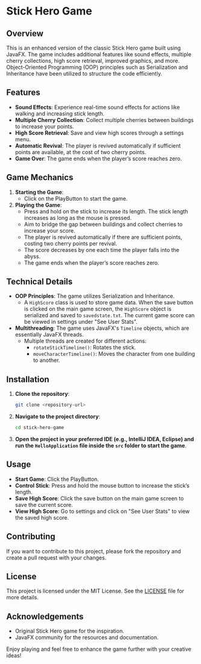 # Stick Hero Game

## Overview
This is an enhanced version of the classic Stick Hero game built using JavaFX. The game includes additional features like sound effects, multiple cherry collections, high score retrieval, improved graphics, and more. Object-Oriented Programming (OOP) principles such as Serialization and Inheritance have been utilized to structure the code efficiently.

## Features
- **Sound Effects**: Experience real-time sound effects for actions like walking and increasing stick length.
- **Multiple Cherry Collection**: Collect multiple cherries between buildings to increase your points.
- **High Score Retrieval**: Save and view high scores through a settings menu.
- **Automatic Revival**: The player is revived automatically if sufficient points are available, at the cost of two cherry points.
- **Game Over**: The game ends when the player’s score reaches zero.

## Game Mechanics
1. **Starting the Game**:
    - Click on the PlayButton to start the game.
2. **Playing the Game**:
    - Press and hold on the stick to increase its length. The stick length increases as long as the mouse is pressed.
    - Aim to bridge the gap between buildings and collect cherries to increase your score.
    - The player is revived automatically if there are sufficient points, costing two cherry points per revival.
    - The score decreases by one each time the player falls into the abyss.
    - The game ends when the player’s score reaches zero.

## Technical Details
- **OOP Principles**: The game utilizes Serialization and Inheritance.
    - A `HighScore` class is used to store game data. When the save button is clicked on the main game screen, the `HighScore` object is serialized and saved to `savedstate.txt`. The current game score can be viewed in settings under "See User Stats".
- **Multithreading**: The game uses JavaFX's `Timeline` objects, which are essentially JavaFX threads.
    - Multiple threads are created for different actions:
        - `rotateStickTimeline()`: Rotates the stick.
        - `moveCharacterTimeline()`: Moves the character from one building to another.

## Installation
1. **Clone the repository**:
    ```sh
    git clone <repository-url>
    ```
2. **Navigate to the project directory**:
    ```sh
    cd stick-hero-game
    ```
3. **Open the project in your preferred IDE (e.g., IntelliJ IDEA, Eclipse) and run the `HelloApplication` file inside the `src` folder to start the game**.

## Usage
- **Start Game**: Click the PlayButton.
- **Control Stick**: Press and hold the mouse button to increase the stick’s length.
- **Save High Score**: Click the save button on the main game screen to save the current score.
- **View High Score**: Go to settings and click on "See User Stats" to view the saved high score.

## Contributing
If you want to contribute to this project, please fork the repository and create a pull request with your changes.

## License
This project is licensed under the MIT License. See the [LICENSE](LICENSE) file for more details.

## Acknowledgements
- Original Stick Hero game for the inspiration.
- JavaFX community for the resources and documentation.

Enjoy playing and feel free to enhance the game further with your creative ideas!

